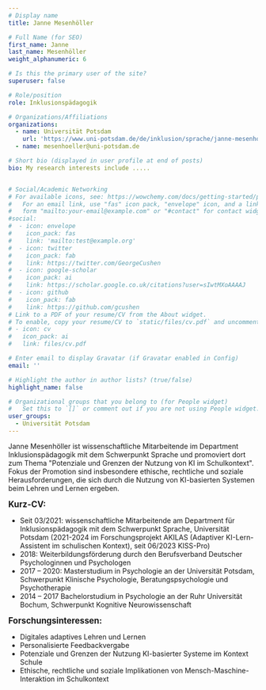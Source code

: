 ```yaml
---
# Display name
title: Janne Mesenhöller

# Full Name (for SEO)
first_name: Janne
last_name: Mesenhöller
weight_alphanumeric: 6

# Is this the primary user of the site?
superuser: false

# Role/position
role: Inklusionspädagogik

# Organizations/Affiliations
organizations:
  - name: Universität Potsdam
    url: 'https://www.uni-potsdam.de/de/inklusion/sprache/janne-mesenhoeller'
  - name: mesenhoeller@uni-potsdam.de

# Short bio (displayed in user profile at end of posts)
bio: My research interests include .....


# Social/Academic Networking
# For available icons, see: https://wowchemy.com/docs/getting-started/page-builder/#icons
#   For an email link, use "fas" icon pack, "envelope" icon, and a link in the
#   form "mailto:your-email@example.com" or "#contact" for contact widget.
#social:
#  - icon: envelope
#    icon_pack: fas
#    link: 'mailto:test@example.org'
#  - icon: twitter
#    icon_pack: fab
#    link: https://twitter.com/GeorgeCushen
#  - icon: google-scholar
#    icon_pack: ai
#    link: https://scholar.google.co.uk/citations?user=sIwtMXoAAAAJ
#  - icon: github
#    icon_pack: fab
#    link: https://github.com/gcushen
# Link to a PDF of your resume/CV from the About widget.
# To enable, copy your resume/CV to `static/files/cv.pdf` and uncomment the lines below.
# - icon: cv
#   icon_pack: ai
#   link: files/cv.pdf

# Enter email to display Gravatar (if Gravatar enabled in Config)
email: ''

# Highlight the author in author lists? (true/false)
highlight_name: false

# Organizational groups that you belong to (for People widget)
#   Set this to `[]` or comment out if you are not using People widget.
user_groups:
  - Universität Potsdam
---
```


Janne Mesenhöller ist wissenschaftliche Mitarbeitende im Department Inklusionspädagogik mit dem Schwerpunkt Sprache und promoviert dort zum Thema "Potenziale und Grenzen der Nutzung von KI im Schulkontext". Fokus der Promotion sind insbesondere ethische, rechtliche und soziale Herausforderungen, die sich durch die Nutzung von KI-basierten Systemen beim Lehren und Lernen ergeben. <br>

<big>**Kurz-CV:**</big>
- Seit 03/2021: wissenschaftliche Mitarbeitende am Department für Inklusionspädagogik mit dem Schwerpunkt Sprache, Universität Potsdam (2021-2024 im Forschungsprojekt AKILAS (Adaptiver KI-Lern-Assistent im schulischen Kontext), seit 06/2023 KISS-Pro)
- 2018: Weiterbildungsförderung durch den Berufsverband Deutscher Psychologinnen und Psychologen
- 2017 – 2020: Masterstudium in Psychologie an der Universität Potsdam, Schwerpunkt Klinische Psychologie, Beratungspsychologie und Psychotherapie
- 2014 – 2017 Bachelorstudium in Psychologie an der Ruhr Universität Bochum, Schwerpunkt Kognitive Neurowissenschaft

<big>**Forschungsinteressen:**</big>
- Digitales adaptives Lehren und Lernen
- Personalisierte Feedbackvergabe
- Potenziale und Grenzen der Nutzung KI-basierter Systeme im Kontext Schule
- Ethische, rechtliche und soziale Implikationen von Mensch-Maschine-Interaktion im Schulkontext